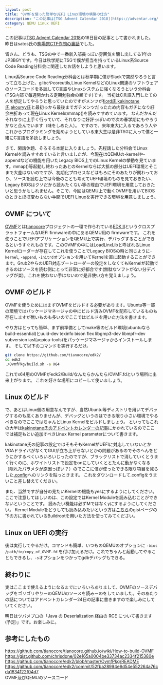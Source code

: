 ```yaml
---
layout: post
title: "OVMFを使った簡単なUEFI Linux環境の構築の仕方"
description: "この記事は[TSG Advent Calendar 2018](https://adventar.org/calendars/3450)の18日目の記事として書かれました。昨日はsatos氏の[駒場祭CTF作問の裏話](http://satos.hatenablog.jp/entry/2018/12/17/235940)でした。皆さん、どうも、TSGの中で一番新入部員っぽい雰囲気を醸し出してる1年のJP3BGYです。今日は秋学期にTSGで僕が担当を持っているLinux系Source Code Reading分科会に関連したお話をしようと思います。"
category: QEMU Linux UEFI
---
```


この記事は[TSG Advent Calendar 2018](https://adventar.org/calendars/3450)の18日目の記事として書かれました。
昨日はsatos氏の[駒場祭CTF作問の裏話](http://satos.hatenablog.jp/entry/2018/12/17/235940)でした。

皆さん、どうも、TSGの中で一番新入部員っぽい雰囲気を醸し出してる1年のJP3BGYです。今日は秋学期にTSGで僕が担当を持っているLinux系Source Code Reading分科会に関連したお話をしようと思います。

Linux系Source Code Reading分科会とは秋学期に僕がSlackで突然やろうと言って立ち上げた、glibcやcoreutils,Linux KernelなどのLinux関連のソフトウェアのソースコードを多読してC言語やLinuxシステムに強くなろうという分科会(TSG内部で毎週開かれる定期勉強会の類です)です。
当初はC言語入門したての人を想定してやろうと思っていたのですがメンツが[fiord氏](http://hyoga.hatenablog.com/),[kakinotane氏](https://kaki-no-tane.hatenablog.com/),[akouryy氏](http://akouryy.hatenablog.jp/)と最初っから最後までガチメンツだったため内容もガチになり紆余曲折あって現在Linux Kernelのmmap()を読みすすめています。
なんだかんだそれなりに上手く行っていて、それなりに好評っぽいので次の春学期にもやろうかなと企んでいます（味をしめた人）。
ですので、来年東大に入るであろう人やこれからプログラミングを始めようとしている東大生は是非TSGに入って僕と一緒にC言語を多読しましょう。

さて、閑話休題、そろそろ本題に入りましょう。先程話した分科会でLinux Kernelを読みすすめていると言いましたが、今現在はQEMUの-kernelや-appendなどの機能を用いたLegacy BIOS上でのLinux Kernelの挙動を見ています。mmap()等起動し終わったあとのKernelならば大抵の部分はUEFI環境とそこまで大差はないのですが、初期化プロセスなどはもろにそのあたりが関わっており、ソースを読む上では今後のことも考えてUEFI環境のものを見ておきたい、Legacy BIOSはクソだから読みたくない等の理由でUEFI環境を用意しておきたいと思うかもしれません。そこで、今回はQEMU上で動くOVMFを用いてBIOSのときとほぼ変わらない手間でUEFI Linuxを実行できる環境を用意しましょう。

## OVMF について

[OVMF](https://github.com/tianocore/tianocore.github.io/wiki/OVMF)とは[tianocore]()プロジェクトの一環で作られている[EDK II](https://github.com/tianocore/tianocore.github.io/wiki/EDK-II)というクロスプラットフォームなUEFI firmwareの中にあるQEMU用の firmwareです。
これを使うことでUEFIアプリケーションをQEMU上で実行、デバッグすることができるというすぐれものです。このOVMFの中にはLoadLinxLibと呼ばれるLinux Kernelローダーが存在してこれを使うことでLegacy BIOSの時と同じように```-kernel```, ```-append```, ```-initrd```オプションを用いてKernelを直に起動することができます。Grub2やらのUEFI対応ブートローダーの設定をしなくてもKernelが起動できるのはソースを読む側にとって非常に好都合です(無駄なソフトがない分デバッグが楽)。これを使わない手はないので是非使い方を覚えましょう。

## OVMF のビルド

OVMFを使うためにはまずOVMFをビルドする必要があります。Ubuntu等一部の環境ではパッケージマネージャの中にビルド済みOVMFを配布しているものも存在しますが無いものも多いのでここではビルドを用いた方法を書きます。

やり方はとっても簡単、まず前準備としてmake等のビルド環境(ubuntuならbuild-essential)とuuid-dev texinfo bison flex libgmp3-dev libmpfr-dev subversion iasl(acpica-tools)をパッケージマネージャからインストールします。
そして以下のコマンドを実行するだけ。

```bash
git clone https://github.com/tianocore/edk2/
cd edk2
./OvmfPkg/build.sh -a X64
```

これでx64用のOVMFがedk2/Build/なんたらかんたら/OVMF.fdという場所に出来上がります。
これを好きな場所にコピーして使いましょう。

## Linux のビルド

で、あとはLinux側の用意なんですが、当然Ubuntu等ディストリを用いてデバッグするのも悪くありませんが、デバッグというのはできる限り小さい環境でやるべきなのでここではちゃんとLinux Kernelをビルドしましょう。
といってもこれの大半は[kakinotane氏のアドベントカレンダーの記事](https://kaki-no-tane.hatenablog.com/entry/2018/12/03/135302)にかかれているのでここでは補足もとい追加すべきLinux Kernel parameterについて書きます。

kakinotane氏の記事の設定ではそもそもKernelがUEFIに対応していないとかVGAドライバがなくてGUIが立ち上がらないとかの問題があるのでそのへんをどうにかするべくいろいろいじったのですが、ブラックリストで消していくとうまく行くのに、ホワイトリストで設定をonにしていくととたんに動かなくなる（隠れたパラメタが原因っぽい？）のでここに僕が使ったできる限り項目を減らした[.config](https://raw.githubusercontent.com/JP3BGY/blog/master/data/.config)へのリンクを貼っときます。
これをダウンロードして.configをうまいこと差し替えてください。

また、当然ですが自分の見たいKernelの機能もyesにするようにしてください。ここで注意してほしいのは、この設定ではKernel Moduleを読み込むことができないということです。
読みたい機能は必ずMではなくyにするようにしてください。
Kernel Moduleをどうしても読み込みたいという方は[こちら](https://gist.github.com/chrisdone/02e165a0004be33734ac2334f215380e)のgistページの下の方に書かれているBuildrootを用いた方法を使ってみてください。

## Linux on UEFI の実行

後は実行してやるだけ。コマンドも簡単、いつものQEMUのオプションに ```-bios /path/to/copy_of_OVMF.fd``` を付け加えるだけ。これでちゃんと起動してやることもできるし、```-s```オプションをつかってgdbデバッグもできる。

## 終わりに

実はここまで使えるようになるまでにいろいろありまして、OVMFのソースデバッグをゴリゴリやりーのQEMUのソースを読みーのをしていました。そのあたりの話についてはアドベントカレンダー24日の記事に書きますので楽しみにしていてください。

明日はツバメプロの「Java の Deserialization 経由の RCE について書きます (予定)」です。お楽しみに。

## 参考にしたもの

https://github.com/tianocore/tianocore.github.io/wiki/How-to-build-OVMF  
https://gist.github.com/chrisdone/02e165a0004be33734ac2334f215380e   
https://github.com/tianocore/edk2/blob/master/OvmfPkg/README  
https://github.com/tianocore/edk2/commit/52fba28994e9d54e552264a76cda1834122f04d7  
OVMF及びQEMUのソースコード

